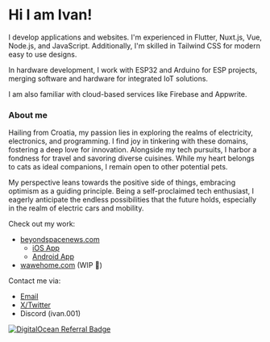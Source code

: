 # Hi I am Ivan!

I develop applications and websites. I'm experienced in Flutter, Nuxt.js, Vue, Node.js, and JavaScript. Additionally, I'm skilled in Tailwind CSS for modern easy to use designs.

In hardware development, I work with ESP32 and Arduino for ESP projects, merging software and hardware for integrated IoT solutions.

I am also familiar with cloud-based services like Firebase and Appwrite.

### About me
Hailing from Croatia, my passion lies in exploring the realms of electricity, electronics, and programming. I find joy in tinkering with these domains, fostering a deep love for innovation. Alongside my tech pursuits, I harbor a fondness for travel and savoring diverse cuisines. While my heart belongs to cats as ideal companions, I remain open to other potential pets.

My perspective leans towards the positive side of things, embracing optimism as a guiding principle. Being a self-proclaimed tech enthusiast, I eagerly anticipate the endless possibilities that the future holds, especially in the realm of electric cars and mobility.

Check out my work:
- [beyondspacenews.com](https://beyondspacenews.com/)
    - [iOS App](https://beyondspacenews.com/ios)
    - [Android App](https://beyondspacenews.com/android)
- [wawehome.com](https://wawehome.com/) (WIP 🚧)

Contact me via:
- [Email](mailto:ivan@wawehome.com)
- [X/Twitter](https://x.com/the_ivan0/)
- Discord (ivan.001)

[![DigitalOcean Referral Badge](https://web-platforms.sfo2.cdn.digitaloceanspaces.com/WWW/Badge%201.svg)](https://www.digitalocean.com/?refcode=b195da07ac0e&utm_campaign=Referral_Invite&utm_medium=Referral_Program&utm_source=badge)
